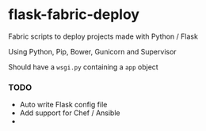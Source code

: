# flask-fabric-deploy

Fabric scripts to deploy projects made with Python / Flask

Using Python, Pip, Bower, Gunicorn and Supervisor

Should have a ```wsgi.py``` containing a ```app``` object

### TODO

* Auto write Flask config file
* Add support for Chef / Ansible
* 
